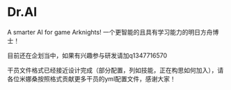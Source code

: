 # Dr.AI
A smarter AI for game Arknights! 一个更智能的且具有学习能力的明日方舟博士！

目前还在企划当中，如果有兴趣参与研发请加q1347716570

干员文件格式已经接近设计完成（部分配置，列如技能，正在构思如何加入），请各位米娜桑按照格式贡献更多干员的yml配置文件，感谢大家！
